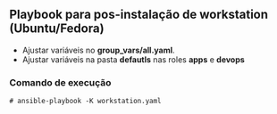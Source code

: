 ## Playbook para pos-instalação de workstation (Ubuntu/Fedora)

- Ajustar variáveis no **group_vars/all.yaml**.
- Ajustar variáveis na pasta **defautls** nas roles **apps** e **devops**

### Comando de execução

```shell
# ansible-playbook -K workstation.yaml
```